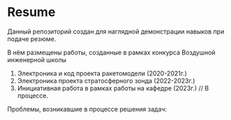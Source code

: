 # Resume

  Данный репозиторий создан для наглядной демонстрации навыков при подаче резюме.

  В нём размещены работы, созданные в рамках конкурса Воздушной инженерной школы
  1. Электроника и код проекта ракетомодели (2020-2021г.)
  2. Электроника проекта стратосферного зонда (2022-2023г.)
  3. Инициативная работа в рамках работы на кафедре (2023г.) // В процессе.

  Проблемы, возникавшие в процессе решения задач:
